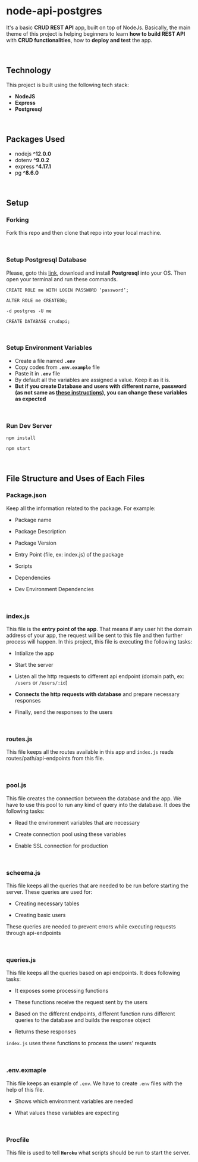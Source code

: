 # node-api-postgres

It's a basic **CRUD REST API** app, built on top of NodeJs. Basically, the main theme of this project is helping beginners to learn **how to build REST API** with **CRUD functionalities**, how to **deploy and test** the app.

<br>

## Technology

This project is built using the following tech stack:

* **NodeJS**
* **Express**
* **Postgresql**

<br>

## Packages Used

* nodejs **^12.0.0**
* dotenv **^9.0.2**
* express **^4.17.1**
* pg **^8.6.0**

<br>

## Setup

### Forking

Fork this repo and then clone that repo into your local machine.

<br>

### Setup Postgresql Database

Please, goto this [link](https://www.postgresql.org/download/), download and install **Postgresql** into your OS. Then open your terminal and run these commands.

``` 
CREATE ROLE me WITH LOGIN PASSWORD ‘password’;

ALTER ROLE me CREATEDB;

-d postgres -U me

CREATE DATABASE crudapi;
```

<br>

### Setup Environment Variables

- Create a file named **`.env`**
- Copy codes from **`.env.example`** file 
- Paste it in **`.env`** file
- By default all the variables are assigned a value. Keep it as it is.
- **But if you create Database and users with different name, password (as not same as [these instructions](###Setup-Postgresql-Database)), you can change these variables as expected**

<br>

### Run Dev Server

``` 
npm install

npm start
```

<br>

## File Structure and Uses of Each Files

### Package.json

Keep all the information related to the package. For example:
  
- Package name

- Package Description

- Package Version

- Entry Point (file, ex: index.js) of the package

- Scripts

- Dependencies

- Dev Environment Dependencies

<br>

### index.js

This file is the **entry point of the app**. That means if any user hit the domain address of your app, the request will be sent to this file and then further process will happen. In this project, this file is executing the following tasks:

- Intialize the app

- Start the server

- Listen all the http requests to different api endpoint (domain path, ex: `/users` or `/users/:id`)

- **Connects the http requests with database** and prepare necessary responses

- Finally, send the responses to the users

<br>

### routes.js

This file keeps all the routes available in this app and `index.js` reads routes/path/api-endpoints from this file.

<br>

### pool.js

This file creates the connection between the database and the app. We have to use this pool to run any kind of query into the database. It does the following tasks:

- Read the environment variables that are necessary

- Create connection pool using these variables

- Enable SSL connection for production

<br>

### scheema.js

This file keeps all the queries that are needed to be run before starting the server. These queries are used for:

- Creating necessary tables

- Creating basic users

These queries are needed to prevent errors while executing requests through api-endpoints

<br>

### queries.js

This file keeps all the queries based on api endpoints. It does following tasks:

- It exposes some processing functions

- These functions receive the request sent by the users

- Based on the different endpoints, different function runs different queries to the database and builds the response object

- Returns these responses

`index.js` uses these functions to process the users' requests

<br>

### .env.exmaple

This file keeps an example of `.env`. We have to create `.env` files with the help of this file.

- Shows which environment variables are needed

- What values these variables are expecting

<br>

### Procfile

This file is used to tell **`Heroku`** what scripts should be run to start the server.

<br>
